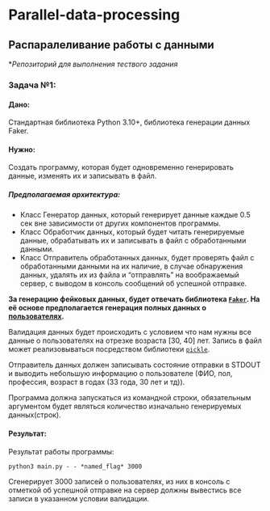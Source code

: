 # Parallel-data-processing
## Распаралеливание работы с данными

**Репозиторий для выполнения тествого задания*


### Задача №1:
#### Дано:
Стандартная библиотека Python 3.10+, библиотека генерации данных Faker.
#### Нужно:
Создать программу, которая будет одновременно генерировать данные, изменять их и записывать в файл.

##### Предполагаемая архитектура:
* Класс Генератор данных, который генерирует данные каждые 0.5 сек вне зависимости от других компонентов программы.
* Класс Обработчик данных, который будет читать генерируемые данные, обрабатывать их и записывать в файл с обработанными данными. 
* Класс Отправитель обработанных данных, будет проверять файл с обработанными данными на их наличие, в случае обнаружения данных, удалять их из файла и “отправлять” на воображаемый сервер, с выводом в консоль сообщений об успешной отправке.

**За генерацию фейковых данных, будет отвечать библиотека [`Faker`](https://faker.readthedocs.io/en/stable/index.html). На её основе предполагается генерация полных данных о [пользователях](https://faker.readthedocs.io/en/stable/providers/faker.providers.profile.html).**

Валидация данных будет происходить с условием что нам нужны все данные о пользователях на отрезке возраста [30, 40] лет.
Запись в файл может реализовываться посредством библиотеки [`pickle`](https://docs.python.org/3/library/pickle.html#).

Отправитель данных должен записывать состояние отправки в STDOUT и выводить небольшую информацию о пользователе (ФИО, пол, профессия, возраст в годах (33 года, 30 лет и тд)).

Программа должна запускаться из командной строки, обязательным аргументом будет являться количество изначально генерируемых данных(строк).

#### Результат:

Результат работы программы:

```
python3 main.py - - *named_flag* 3000
```

Сгенерирует 3000 записей о пользователях, из них в консоль с отметкой об успешной отправке на сервер должны вывестись все записи в указанном условии валидации.